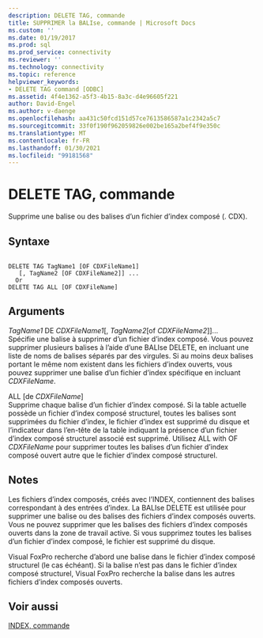 ```yaml
---
description: DELETE TAG, commande
title: SUPPRIMER la BALIse, commande | Microsoft Docs
ms.custom: ''
ms.date: 01/19/2017
ms.prod: sql
ms.prod_service: connectivity
ms.reviewer: ''
ms.technology: connectivity
ms.topic: reference
helpviewer_keywords:
- DELETE TAG command [ODBC]
ms.assetid: 4f4e1362-a5f3-4b15-8a3c-d4e96605f221
author: David-Engel
ms.author: v-daenge
ms.openlocfilehash: aa431c50fcd151d57ce7613586587a1c2342a5c7
ms.sourcegitcommit: 33f0f190f962059826e002be165a2bef4f9e350c
ms.translationtype: MT
ms.contentlocale: fr-FR
ms.lasthandoff: 01/30/2021
ms.locfileid: "99181568"
---
```

# <a name="delete-tag-command"></a>DELETE TAG, commande
Supprime une balise ou des balises d’un fichier d’index composé (. CDX).  
  
## <a name="syntax"></a>Syntaxe  
  
```  
  
DELETE TAG TagName1 [OF CDXFileName1]  
   [, TagName2 [OF CDXFileName2]] ...  
  Or   
DELETE TAG ALL [OF CDXFileName]  
```  
  
## <a name="arguments"></a>Arguments  
 *TagName1* DE *CDXFileName1*[, *TagName2*[of *CDXFileName2*]]...  
 Spécifie une balise à supprimer d’un fichier d’index composé. Vous pouvez supprimer plusieurs balises à l’aide d’une BALIse DELETE, en incluant une liste de noms de balises séparés par des virgules. Si au moins deux balises portant le même nom existent dans les fichiers d’index ouverts, vous pouvez supprimer une balise d’un fichier d’index spécifique en incluant *CDXFileName*.  
  
 ALL [de *CDXFileName*]  
 Supprime chaque balise d’un fichier d’index composé. Si la table actuelle possède un fichier d’index composé structurel, toutes les balises sont supprimées du fichier d’index, le fichier d’index est supprimé du disque et l’indicateur dans l’en-tête de la table indiquant la présence d’un fichier d’index composé structurel associé est supprimé. Utilisez ALL with OF *CDXFileName* pour supprimer toutes les balises d’un fichier d’index composé ouvert autre que le fichier d’index composé structurel.  
  
## <a name="remarks"></a>Notes  
 Les fichiers d’index composés, créés avec l’INDEX, contiennent des balises correspondant à des entrées d’index. La BALIse DELETE est utilisée pour supprimer une balise ou des balises des fichiers d’index composés ouverts. Vous ne pouvez supprimer que les balises des fichiers d’index composés ouverts dans la zone de travail active. Si vous supprimez toutes les balises d’un fichier d’index composé, le fichier est supprimé du disque.  
  
 Visual FoxPro recherche d’abord une balise dans le fichier d’index composé structurel (le cas échéant). Si la balise n’est pas dans le fichier d’index composé structurel, Visual FoxPro recherche la balise dans les autres fichiers d’index composés ouverts.  
  
## <a name="see-also"></a>Voir aussi  
 [INDEX, commande](../../odbc/microsoft/index-command.md)

